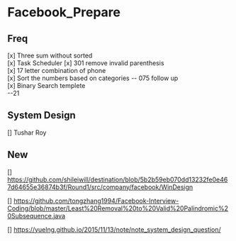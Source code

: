 # Facebook_Prepare


## Freq

[x] Three sum without sorted  
[x] Task Scheduler 
[x] 301 remove invalid parenthesis  
[x] 17 letter combination of phone  
[x] Sort the numbers based on categories -- 075 follow up   
[x] Binary Search templete   
--21

## System Design
[] Tushar Roy

## New

[] https://github.com/shileiwill/destination/blob/5b2b59eb070dd13232fe0e467d64655e36874b3f/Round1/src/company/facebook/WinDesign

[] https://github.com/tongzhang1994/Facebook-Interview-Coding/blob/master/Least%20Removal%20to%20Valid%20Palindromic%20Subsequence.java

[] https://yuelng.github.io/2015/11/13/note/note_system_design_question/

